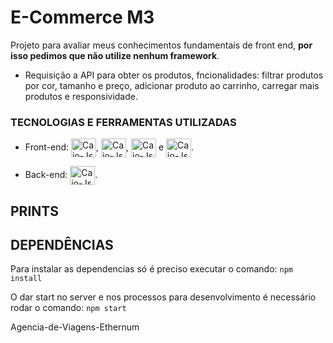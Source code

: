 # E-Commerce M3

Projeto para avaliar meus conhecimentos fundamentais de front end, <strong>por isso pedimos que não utilize nenhum framework</strong>.

- Requisição a API para obter os produtos, fncionalidades: filtrar produtos por cor, tamanho e preço, adicionar produto ao carrinho, carregar mais produtos e responsividade.

### TECNOLOGIAS E FERRAMENTAS UTILIZADAS


- Front-end:  <img align="center" alt="Caio-Js" height="30" width="40" src="https://cdn.jsdelivr.net/gh/devicons/devicon/icons/css3/css3-original.svg">, <img align="center" alt="Caio-Js" height="30" width="40" src="https://cdn.jsdelivr.net/gh/devicons/devicon/icons/html5/html5-original.svg">, <img align="center" alt="Caio-Js" height="30" width="40" src="https://cdn.jsdelivr.net/gh/devicons/devicon/icons/sass/sass-original.svg"> e <img align="center" alt="Caio-Js" height="30" width="40" src="https://cdn.jsdelivr.net/gh/devicons/devicon/icons/gulp/gulp-plain.svg">.

- Back-end: <img align="center" alt="Caio-Js" height="30" width="40" src="https://cdn.jsdelivr.net/gh/devicons/devicon/icons/javascript/javascript-plain.svg">.


## PRINTS



## DEPENDÊNCIAS

Para instalar as dependencias só é preciso executar o comando: `npm install`

O dar start no server e nos processos para desenvolvimento é necessário rodar o comando: `npm start`

Agencia-de-Viagens-Ethernum
